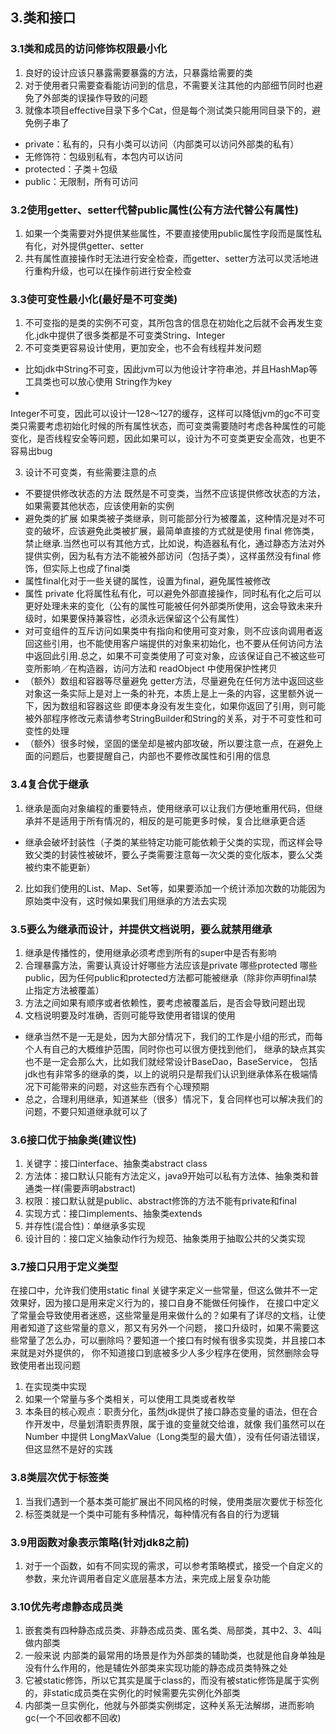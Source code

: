 ## 3.类和接口

### 3.1类和成员的访问修饰权限最小化

1. 良好的设计应该只暴露需要暴露的方法，只暴露给需要的类
2. 对于使用者只需要查看能访问到的信息，不需要关注其他的内部细节同时也避免了外部类的误操作导致的问题
3. 就像本项目effective目录下多个Cat，但是每个测试类只能用同目录下的，避免例子串了

- private：私有的，只有小类可以访问（内部类可以访问外部类的私有）
- 无修饰符：包级别私有，本包内可以访问
- protected：子类＋包级
- public：无限制，所有可访问

### 3.2使用getter、setter代替public属性(公有方法代替公有属性)

1. 如果一个类需要对外提供某些属性，不要直接使用public属性字段而是属性私有化，对外提供getter、setter
2. 共有属性直接操作时无法进行安全检查，而getter、setter方法可以灵活地进行重构升级，也可以在操作前进行安全检查

### 3.3使可变性最小化(最好是不可变类)

1. 不可变指的是类的实例不可变，其所包含的信息在初始化之后就不会再发生变化.jdk中提供了很多类都是不可变类String、Integer
2. 不可变类更容易设计使用，更加安全，也不会有线程并发问题

- 比如jdk中String不可变，因此jvm可以为他设计字符串池，并且HashMap等工具类也可以放心使用 String作为key
-
Integer不可变，因此可以设计—128～127的缓存，这样可以降低jvm的gc不可变类只需要考虑初始化时候的所有属性状态，而可变类需要随时考虑各种属性的可能变化，是否线程安全等问题，因此如果可以，设计为不可变类更安全高效，也更不容易出bug

3. 设计不可变类，有些需要注意的点

- 不要提供修改状态的方法 既然是不可变类，当然不应该提供修改状态的方法，如果需要其他状态，应该使用新的实例
- 避免类的扩展 如果类被子类继承，则可能部分行为被覆盖，这种情况是对不可变的破坏，应该避免此类被扩展，最简单直接的方式就是使用
  final 修饰类，禁止继承.当然也可以有其他方式，比如说，构造器私有化，通过静态方法对外提供实例，因为私有方法不能被外部访问（包括子类），这样虽然没有final
  修饰，但实际上也成了final类
- 属性final化对于一些关键的属性，设置为final，避免属性被修改
- 属性 private 化将属性私有化，可以避免外部直接操作，同时私有化之后可以更好处理未来的变化（公有的属性可能被任何外部类所使用，这会导致未来升级时，如果要保持兼容性，必须永远保留这个公有属性）
- 对可变组件的互斥访问如果类中有指向和使用可变对象，则不应该向调用者返回这些引用，也不能使用客户端提供的对象来初始化，也不要从任何访问方法中返回此引用.总之，如果不可变类使用了可变对象，应该保证自己不被这些可变所影响／在构造器，访问方法和
  readObject 中使用保护性拷贝
- （额外）数组和容器等尽量避免 getter方法，尽量避免在任何方法中返回这些对象这一条实际上是对上一条的补充，本质上是上一条的内容，这里额外说一下，因为数组和容器这些
  即便本身没有发生变化，如果你返回了引用，则可能被外部程序修改元素请参考StringBuilder和String的关系，对于不可变性和可变性的处理
- （额外）很多时候，坚固的堡垒却是被内部攻破，所以要注意一点，在避免上面的问题后，也要提醒自己，内部也不要修改属性和引用的信息

### 3.4复合优于继承

1. 继承是面向对象编程的重要特点，使用继承可以让我们方便地重用代码，但继承并不是适用于所有情况的，相反的是可能更多时候，复合比继承更合适

- 继承会破坏封装性（子类的某些特定功能可能依赖于父类的实现，而这样会导致父类的封装性被破坏，要么子类需要注意每一次父类的变化版本，要么父类被约束不能更新）

2. 比如我们使用的List、Map、Set等，如果要添加一个统计添加次数的功能因为原始类中没有，这时候如果我们用继承的方法去实现

### 3.5要么为继承而设计，并提供文档说明，要么就禁用继承

1. 继承是传播性的，使用继承必须考虑到所有的super中是否有影响
2. 合理暴露方法，需要认真设计好哪些方法应该是private 哪些protected 哪些
   public，因为任何public和protected方法都可能被继承（除非你声明final禁止指定方法被覆盖）
3. 方法之间如果有顺序或者依赖性，要考虑被覆盖后，是否会导致问题出现
4. 文档说明要及时准确，否则可能导致使用者错误的使用

- 继承当然不是一无是处，因为大部分情况下，我们的工作是小组的形式，而每个人有自己的大概维护范围，同时你也可以很方便找到他们，
  继承的缺点其实也不是一定会那么大，比如我们就经常设计BaseDao，BaseService，
  包括jdk也有非常多的继承的类，以上的说明只是帮我们认识到继承体系在极端情况下可能带来的问题，对这些东西有个心理预期
- 总之，合理利用继承，知道某些（很多）情况下，复合同样也可以解决我们的问题，不要只知道继承就可以了

### 3.6接口优于抽象类(建议性)

1. 关键字：接口interface、抽象类abstract class
2. 方法体：接口默认只能有方法定义，java9开始可以私有方法体、抽象类和普通类一样(需要声明abstract)
3. 权限：接口默认就是public、abstract修饰的方法不能有private和final
4. 实现方式：接口implements、抽象类extends
5. 并存性(混合性)：单继承多实现
6. 设计目的：接口定义抽象动作行为规范、抽象类用于抽取公共的父类实现

### 3.7接口只用于定义类型

在接口中，允许我们使用static final 关键字来定义一些常量，但这么做并不一定效果好，因为接口是用来定义行为的，接口自身不能做任何操作，
在接口中定义了常量会导致使用者迷惑，这些常量是用来做什么的？如果有了详尽的文档，让使用者知道了这些常量的意义，那又有另外一个问题，
接口升级时，如果不需要这些常量了怎么办，可以删除吗？要知道一个接口有时候有很多实现类，并且接口本来就是对外提供的，
你不知道接口到底被多少人多少程序在使用，贸然删除会导致使用者出现问题

1. 在实现类中实现
2. 如果一个常量与多个类相关，可以使用工具类或者枚举
3. 本条目的核心观点：职责分化，虽然jdk提供了接口静态变量的语法，但在合作开发中，尽量划清职责界限，属于谁的变量就交给谁，就像
   我们虽然可以在Number 中提供 LongMaxValue（Long类型的最大值），没有任何语法错误，但这显然不是好的实践

### 3.8类层次优于标签类

1. 当我们遇到一个基本类可能扩展出不同风格的时候，使用类层次要优于标签化
2. 标签类就是一个类中可能有多种情况，每种情况有各自的行为逻辑

### 3.9用函数对象表示策略(针对jdk8之前)

1. 对于一个函数，如有不同实现的需求，可以参考策略模式，接受一个自定义的参数，来允许调用者自定义底层基本方法，来完成上层复杂功能

### 3.10优先考虑静态成员类

1. 嵌套类有四种静态成员类、非静态成员类、匿名类、局部类，其中2、3、4叫做内部类
2. 一般来说 内部类的最常用的场景是作为外部类的辅助类，也就是他自身单独是没有什么作用的，他是辅佐外部类来实现功能的静态成员类特殊之处
3. 它被static修饰，所以它其实是属于class的，而没有被static修饰是属于实例的，非static成员类在实例化的时候需要先实例化外部类
4. 内部类一旦实例化，他就与外部类实例绑定，这种关系无法解绑，进而影响gc(一个不回收都不回收)


